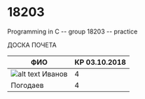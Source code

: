# 18203
Programming in C -- group 18203 -- practice 

ДОСКА ПОЧЕТА

ФИО | КР 03.10.2018
--- | ---
![alt text](https://avatars1.githubusercontent.com/u/5317360?s=400&v=4) Иванов	| 4
Погодаев	| 4
